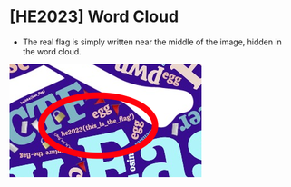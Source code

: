 # [HE2023] Word Cloud

- The real flag is simply written near the middle of the image, hidden in the word cloud.

![Flag](flag.png)